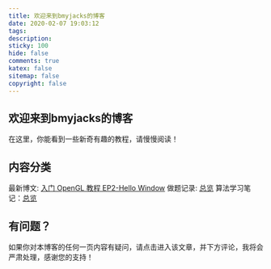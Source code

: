 ```yaml
---
title: 欢迎来到bmyjacks的博客
date: 2020-02-07 19:03:12
tags:
description:
sticky: 100
hide: false
comments: true
katex: false
sitemap: false
copyright: false
---
```


## 欢迎来到bmyjacks的博客

在这里，你能看到一些新奇有趣的教程，请慢慢阅读！

## 内容分类

最新博文: [入门 OpenGL 教程 EP2-Hello Window](https://www.bmyjacks.cn/2021/opengl-hellowindow/)
做题记录: [总览](/categories/做题记录/)
算法学习笔记：[总览](/categories/算法笔记/)

## 有问题？

如果你对本博客的任何一页内容有疑问，请点击进入该文章，并下方评论，我将会严肃处理，感谢您的支持！
